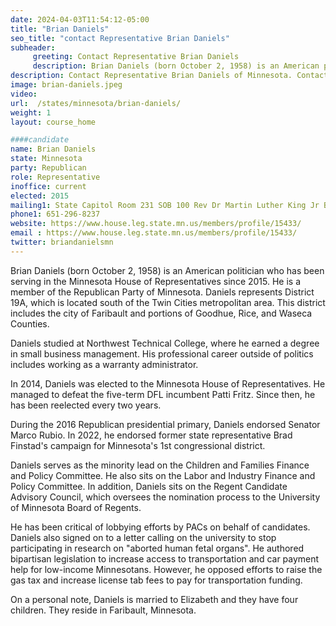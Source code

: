 ```yaml
---
date: 2024-04-03T11:54:12-05:00
title: "Brian Daniels"
seo_title: "contact Representative Brian Daniels"
subheader:
     greeting: Contact Representative Brian Daniels
     description: Brian Daniels (born October 2, 1958) is an American politician who has been serving in the Minnesota House of Representatives since 2015. He is a member of the Republican Party of Minnesota. Daniels represents District 19A, which is located south of the Twin Cities metropolitan area.
description: Contact Representative Brian Daniels of Minnesota. Contact information for Brian Daniels includes email address, phone number, and mailing address.
image: brian-daniels.jpeg
video:
url:  /states/minnesota/brian-daniels/
weight: 1
layout: course_home

####candidate
name: Brian Daniels
state: Minnesota
party: Republican
role: Representative
inoffice: current
elected: 2015
mailing1: State Capitol Room 231 SOB 100 Rev Dr Martin Luther King Jr Blvd St. Paul, MN 55155-1298
phone1: 651-296-8237
website: https://www.house.leg.state.mn.us/members/profile/15433/
email : https://www.house.leg.state.mn.us/members/profile/15433/
twitter: briandanielsmn
---
```


Brian Daniels (born October 2, 1958) is an American politician who has been serving in the Minnesota House of Representatives since 2015. He is a member of the Republican Party of Minnesota. Daniels represents District 19A, which is located south of the Twin Cities metropolitan area. This district includes the city of Faribault and portions of Goodhue, Rice, and Waseca Counties.

Daniels studied at Northwest Technical College, where he earned a degree in small business management. His professional career outside of politics includes working as a warranty administrator.

In 2014, Daniels was elected to the Minnesota House of Representatives. He managed to defeat the five-term DFL incumbent Patti Fritz. Since then, he has been reelected every two years.

During the 2016 Republican presidential primary, Daniels endorsed Senator Marco Rubio. In 2022, he endorsed former state representative Brad Finstad's campaign for Minnesota's 1st congressional district.

Daniels serves as the minority lead on the Children and Families Finance and Policy Committee. He also sits on the Labor and Industry Finance and Policy Committee. In addition, Daniels sits on the Regent Candidate Advisory Council, which oversees the nomination process to the University of Minnesota Board of Regents.

He has been critical of lobbying efforts by PACs on behalf of candidates. Daniels also signed on to a letter calling on the university to stop participating in research on "aborted human fetal organs". He authored bipartisan legislation to increase access to transportation and car payment help for low-income Minnesotans. However, he opposed efforts to raise the gas tax and increase license tab fees to pay for transportation funding.

On a personal note, Daniels is married to Elizabeth and they have four children. They reside in Faribault, Minnesota.
